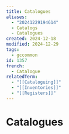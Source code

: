 ```yaml
---
title: Catalogues
aliases:
  - "20241229194614"
  - Catalogs
  - Catalogues
created: 2024-12-18
modified: 2024-12-29
tags:
  - gccommon
id: 1357
french:
  - Catalogue
relatedTerm:
  - "[[Cataloguing]]"
  - "[[Inventories]]"
  - "[[Registers]]"
---
```

# Catalogues
